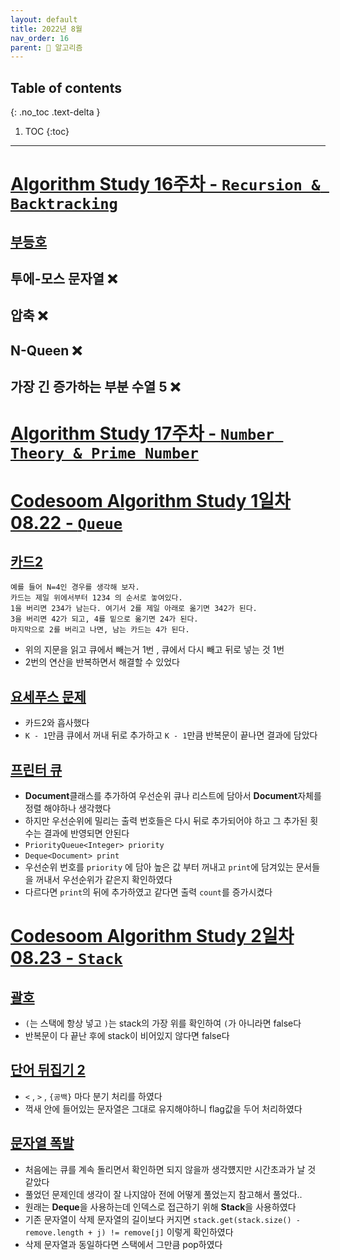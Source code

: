 ```yaml
---
layout: default
title: 2022년 8월
nav_order: 16
parent: 🐢 알고리즘
---
```

## Table of contents
{: .no_toc .text-delta }

1. TOC
{:toc}

---

# **[Algorithm Study 16주차 - `Recursion & Backtracking`](https://github.com/jdalma/Algorithm-Study/tree/main/%5BWeek16%20-%20Recursion%26Backtracking%5D)**

## [부등호](https://github.com/jdalma/Algorithm-Study/blob/main/%5BWeek16%20-%20Recursion%26Backtracking%5D/%EC%A0%95%ED%98%84%EC%A4%80/A_2529.java)
## 투에-모스 문자열 ❌
## 압축 ❌
## N-Queen ❌
## 가장 긴 증가하는 부분 수열 5 ❌

# **[Algorithm Study 17주차 - `Number Theory & Prime Number`]()**



# **[Codesoom Algorithm Study 1일차 08.22 - `Queue`](https://github.com/jdalma/algorithm-for-coding-test/tree/main/DAY-01)**

## [카드2](https://github.com/jdalma/algorithm-for-coding-test/blob/main/DAY-01/2164.java)

```
예를 들어 N=4인 경우를 생각해 보자. 
카드는 제일 위에서부터 1234 의 순서로 놓여있다. 
1을 버리면 234가 남는다. 여기서 2를 제일 아래로 옮기면 342가 된다. 
3을 버리면 42가 되고, 4를 밑으로 옮기면 24가 된다. 
마지막으로 2를 버리고 나면, 남는 카드는 4가 된다.
```
- 위의 지문을 읽고 큐에서 빼는거 1번 , 큐에서 다시 빼고 뒤로 넣는 것 1번
- 2번의 연산을 반복하면서 해결할 수 있었다

## [요세푸스 문제](https://github.com/jdalma/algorithm-for-coding-test/blob/main/DAY-01/1158.java)

- 카드2와 흡사했다
- `K - 1`만큼 큐에서 꺼내 뒤로 추가하고 `K - 1`만큼 반복문이 끝나면 결과에 담았다

## [프린터 큐](https://github.com/jdalma/algorithm-for-coding-test/blob/main/DAY-01/1966.java)

- **Document**클래스를 추가하여 우선순위 큐나 리스트에 담아서 **Document**자체를 정렬 해야하나 생각했다
- 하지만 우선순위에 밀리는 출력 번호들은 다시 뒤로 추가되어야 하고 그 추가된 횟수는 결과에 반영되면 안된다
- `PriorityQueue<Integer> priority`
- `Deque<Document> print`
- 우선순위 번호를 `priority` 에 담아 높은 값 부터 꺼내고 `print`에 담겨있는 문서들을 꺼내서 우선순위가 같은지 확인하였다
- 다르다면 `print`의 뒤에 추가하였고 같다면 출력 `count`를 증가시켰다

# **[Codesoom Algorithm Study 2일차 08.23 - `Stack`](https://github.com/jdalma/algorithm-for-coding-test/tree/main/DAY-02)**

## [괄호](https://github.com/jdalma/algorithm-for-coding-test/blob/main/DAY-02/9012.java)

- `(`는 스택에 항상 넣고 `)`는 stack의 가장 위를 확인하여 `(`가 아니라면 false다
- 반복문이 다 끝난 후에 stack이 비어있지 않다면 false다

## [단어 뒤집기 2](https://github.com/jdalma/algorithm-for-coding-test/blob/main/DAY-02/17413.java)

- `<` , `>` , `{공백}` 마다 분기 처리를 하였다
- 꺽새 안에 들어있는 문자열은 그대로 유지해야하니 flag값을 두어 처리하였다 

## [문자열 폭발](https://github.com/jdalma/algorithm-for-coding-test/blob/main/DAY-02/9935.java)

- 처음에는 큐를 계속 돌리면서 확인하면 되지 않을까 생각헀지만 시간초과가 날 것 같았다
- 풀었던 문제인데 생각이 잘 나지않아 전에 어떻게 풀었는지 참고해서 풀었다..
- 원래는 **Deque**을 사용하는데 인덱스로 접근하기 위해 **Stack**을 사용하였다
- 기존 문자열이 삭제 문자열의 길이보다 커지면 `stack.get(stack.size() - remove.length + j) != remove[j]` 이렇게 확인하였다
- 삭제 문자열과 동일하다면 스택에서 그만큼 pop하였다